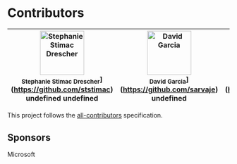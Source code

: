 # Contributors

<!-- Contributors START
Stephanie_Stimac_Drescher ststimac https://github.com/ststimac Design Code
David_Garcia sarvaje https://github.com/sarvaje Code
Catalin_Maris alrra https://github.com/alrra Code
Antón_Molleda molant https://github.com/molant Code
Qing_Zhou qzhou1607 https://github.com/qzhou1607 Code
Contributors END -->
<!-- Contributors table START -->
| <img src="https://avatars.githubusercontent.com/ststimac?s=100" width="100" alt="Stephanie Stimac Drescher" /><br /><sub>Stephanie Stimac Drescher</sub>](https://github.com/ststimac)<br />undefined undefined | <img src="https://avatars.githubusercontent.com/sarvaje?s=100" width="100" alt="David Garcia" /><br /><sub>David Garcia</sub>](https://github.com/sarvaje)<br />undefined | <img src="https://avatars.githubusercontent.com/alrra?s=100" width="100" alt="Catalin Maris" /><br /><sub>Catalin Maris</sub>](https://github.com/alrra)<br />undefined | <img src="https://avatars.githubusercontent.com/molant?s=100" width="100" alt="Antón Molleda" /><br /><sub>Antón Molleda</sub>](https://github.com/molant)<br />undefined | <img src="https://avatars.githubusercontent.com/qzhou1607?s=100" width="100" alt="Qing Zhou" /><br /><sub>Qing Zhou</sub>](https://github.com/qzhou1607)<br />undefined |
| :---: | :---: | :---: | :---: | :---: |
<!-- Contributors table END -->
This project follows the [all-contributors](https://github.com/kentcdodds/all-contributors) specification.

## Sponsors

Microsoft
